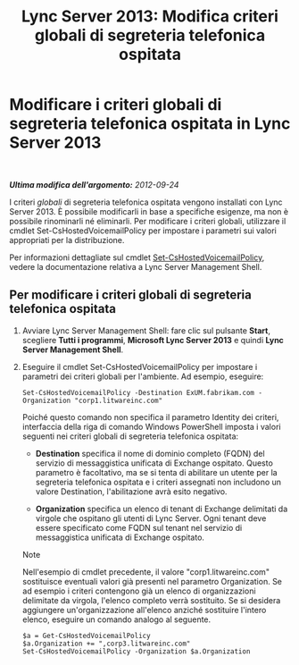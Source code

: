 ﻿---
title: "Lync Server 2013: Modifica criteri globali di segreteria telefonica ospitata"
TOCTitle: "Lync Server 2013: Modifica criteri globali di segreteria telefonica ospitata"
ms:assetid: f059b3ce-a7d8-4ea9-b10b-0052222ec2ce
ms:mtpsurl: https://technet.microsoft.com/it-it/library/Gg412994(v=OCS.15)
ms:contentKeyID: 49302411
ms.date: 08/24/2015
mtps_version: v=OCS.15
ms.translationtype: HT
---

# Modificare i criteri globali di segreteria telefonica ospitata in Lync Server 2013

 

_**Ultima modifica dell'argomento:** 2012-09-24_

I criteri *globali* di segreteria telefonica ospitata vengono installati con Lync Server 2013. È possibile modificarli in base a specifiche esigenze, ma non è possibile rinominarli né eliminarli. Per modificare i criteri globali, utilizzare il cmdlet Set-CsHostedVoicemailPolicy per impostare i parametri sui valori appropriati per la distribuzione.

Per informazioni dettagliate sul cmdlet [Set-CsHostedVoicemailPolicy](https://docs.microsoft.com/en-us/powershell/module/skype/Set-CsHostedVoicemailPolicy), vedere la documentazione relativa a Lync Server Management Shell.

## Per modificare i criteri globali di segreteria telefonica ospitata

1.  Avviare Lync Server Management Shell: fare clic sul pulsante **Start**, scegliere **Tutti i programmi**, **Microsoft Lync Server 2013** e quindi **Lync Server Management Shell**.

2.  Eseguire il cmdlet Set-CsHostedVoicemailPolicy per impostare i parametri dei criteri globali per l'ambiente. Ad esempio, eseguire:
    
        Set-CsHostedVoicemailPolicy -Destination ExUM.fabrikam.com -Organization "corp1.litwareinc.com"
    
    Poiché questo comando non specifica il parametro Identity dei criteri, interfaccia della riga di comando Windows PowerShell imposta i valori seguenti nei criteri globali di segreteria telefonica ospitata:
    
      - **Destination** specifica il nome di dominio completo (FQDN) del servizio di messaggistica unificata di Exchange ospitato. Questo parametro è facoltativo, ma se si tenta di abilitare un utente per la segreteria telefonica ospitata e i criteri assegnati non includono un valore Destination, l'abilitazione avrà esito negativo.
    
      - **Organization** specifica un elenco di tenant di Exchange delimitati da virgole che ospitano gli utenti di Lync Server. Ogni tenant deve essere specificato come FQDN sul tenant nel servizio di messaggistica unificata di Exchange ospitato.
    

    > [!NOTE]
    > Nell'esempio di cmdlet precedente, il valore "corp1.litwareinc.com" sostituisce eventuali valori già presenti nel parametro Organization. Se ad esempio i criteri contengono già un elenco di organizzazioni delimitate da virgola, l'elenco completo verrà sostituito. Se si desidera aggiungere un'organizzazione all'elenco anziché sostituire l'intero elenco, eseguire un comando analogo al seguente.

    
        $a = Get-CsHostedVoicemailPolicy
        $a.Organization += ",corp3.litwareinc.com"
        Set-CsHostedVoicemailPolicy -Organization $a.Organization


